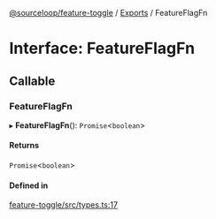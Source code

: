 [@sourceloop/feature-toggle](../README.md) / [Exports](../modules.md) / FeatureFlagFn

# Interface: FeatureFlagFn

## Callable

### FeatureFlagFn

▸ **FeatureFlagFn**(): `Promise`<`boolean`\>

#### Returns

`Promise`<`boolean`\>

#### Defined in

[feature-toggle/src/types.ts:17](https://github.com/sourcefuse/loopback4-microservice-catalog/blob/a84fe677/packages/feature-toggle/src/types.ts#L17)
